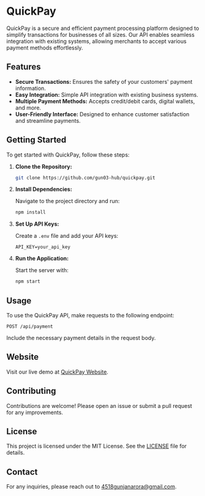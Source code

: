# QuickPay

QuickPay is a secure and efficient payment processing platform designed to simplify transactions for businesses of all sizes. Our API enables seamless integration with existing systems, allowing merchants to accept various payment methods effortlessly.

## Features

- **Secure Transactions:** Ensures the safety of your customers' payment information.
- **Easy Integration:** Simple API integration with existing business systems.
- **Multiple Payment Methods:** Accepts credit/debit cards, digital wallets, and more.
- **User-Friendly Interface:** Designed to enhance customer satisfaction and streamline payments.

## Getting Started

To get started with QuickPay, follow these steps:

1. **Clone the Repository:**

   ```bash
   git clone https://github.com/gun03-hub/quickpay.git
   ```

2. **Install Dependencies:**

   Navigate to the project directory and run:

   ```bash
   npm install
   ```

3. **Set Up API Keys:**

   Create a `.env` file and add your API keys:

   ```plaintext
   API_KEY=your_api_key
   ```

4. **Run the Application:**

   Start the server with:

   ```bash
   npm start
   ```

## Usage

To use the QuickPay API, make requests to the following endpoint:

```
POST /api/payment
```

Include the necessary payment details in the request body.

## Website

Visit our live demo at [QuickPay Website](https://quickpay03.netlify.app/).

## Contributing

Contributions are welcome! Please open an issue or submit a pull request for any improvements.

## License

This project is licensed under the MIT License. See the [LICENSE](LICENSE) file for details.

## Contact

For any inquiries, please reach out to [4518gunjanarora@gmail.com](mailto:4518gunjanarora@gmail.com).
